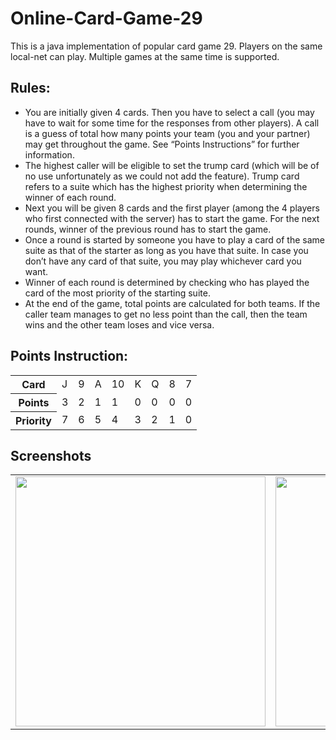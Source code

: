 # Online-Card-Game-29
This is a java implementation of popular card game 29. Players on the same local-net can play. Multiple games at the same time is supported.

## Rules:
* You are initially given 4 cards. Then you have to select a call (you may have to wait for some time for the responses from other players). A call is a guess of total how many points your team (you and your partner) may get throughout the game. See “Points Instructions” for further information.
* The highest caller will be eligible to set the trump card (which will be of no use unfortunately as we could not add the feature). Trump card refers to a suite which has the highest priority when determining the winner of each round.
* Next you will be given 8 cards and the first player (among the 4 players who first connected with the server) has to start the game. For the next rounds, winner of the previous round has to start the game.
* Once a round is started by someone you have to play a card of the same suite as that of the starter as long as you have that suite. In case you don’t have any card of that suite, you may play whichever card you want.
* Winner of each round is determined by checking who has played the card of the most priority of the starting suite.
* At the end of the game, total points are calculated for both teams. If the caller team manages to get no less point than the call, then the team wins and the other team loses and vice versa.

## Points Instruction:  
<table>
  <tr>
    <th> Card </th>
    <td>J</td><td>9</td><td>A</td>
    <td>10</td><td>K</td><td>Q</td>
    <td>8</td><td>7</td>
  </tr>
  <tr>
    <th>Points</th>
    <td>3</td><td>2</td><td>1</td>
    <td>1</td><td>0</td><td>0</td>
    <td>0</td><td>0</td>
  </tr>
  <tr>
    <th>Priority</th>
    <td>7</td><td>6</td><td>5</td>
    <td>4</td><td>3</td><td>2</td>
    <td>1</td><td>0</td>
  </tr>
</table>

## Screenshots
<table>
  <tr>
    <td><img src="https://drive.google.com/uc?id=1_sNWScSjHeQggUYJnBoVxml44fuscR0t" width="400" /></td>
    <td><img src="https://drive.google.com/uc?id=1V5sXmE3cJDxUDB3B4jXapHPP65yX1SW8" width="400" /></td>
  </tr>
</table>

